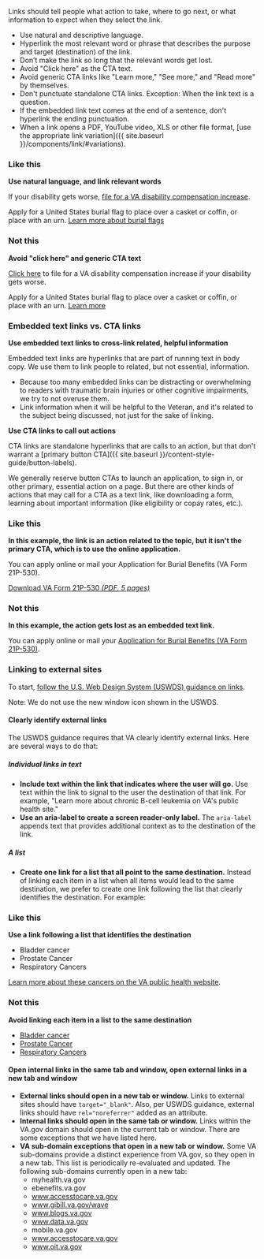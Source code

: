 Links should tell people what action to take, where to go next, or what information to expect when they select the link.

- Use natural and descriptive language.
- Hyperlink the most relevant word or phrase that describes the purpose and target (destination) of the link.
- Don’t make the link so long that the relevant words get lost.
- Avoid "Click here" as the CTA text.
- Avoid generic CTA links like "Learn more," "See more," and "Read more" by themselves.
- Don't punctuate standalone CTA links. Exception: When the link text is a question.
- If the embedded link text comes at the end of a sentence, don't hyperlink the ending punctuation.
- When a link opens a PDF, YouTube video, XLS or other file format, [use the appropriate link variation]({{ site.baseurl }}/components/link/#variations). 

<div class="do-dont">
<div class="do-dont__do">
<h3 class="do-dont__heading">Like this</h3>
<div class="do-dont__content" markdown="1">
  
__Use natural language, and link relevant words__
  
If your disability gets worse, [file for a VA disability compensation increase](https://va.gov/disability/how-to-file-claim/).
  
Apply for a United States burial flag to place over a casket or coffin, or place with an urn. 
[Learn more about burial flags](https://www.va.gov/burials-memorials/memorial-items/burial-flags/)

</div>
</div>
<div class="do-dont__dont">
<h3 class="do-dont__heading">Not this</h3>
<div class="do-dont__content" markdown="1">
  
__Avoid "click here" and generic CTA text__

[Click here](https://va.gov/disability/how-to-file-claim/) to file for a VA disability compensation increase if your disability gets worse.

Apply for a United States burial flag to place over a casket or coffin, or place with an urn. 
[Learn more](https://www.va.gov/burials-memorials/memorial-items/burial-flags/)
  
</div>
</div>
</div>

### Embedded text links vs. CTA links

__Use embedded text links to cross-link related, helpful information__

Embedded text links are hyperlinks that are part of running text in body copy. We use them to link people to related, but not essential, information. 
- Because too many embedded links can be distracting or overwhelming to readers with traumatic brain injuries or other cognitive impairments, we try to not overuse them. 
- Link information when it will be helpful to the Veteran, and it's related to the subject being discussed, not just for the sake of linking. 

__Use CTA links to call out actions__

CTA links are standalone hyperlinks that are calls to an action, but that don't warrant a [primary button CTA]({{ site.baseurl }}/content-style-guide/button-labels). 

We generally reserve button CTAs to launch an application, to sign in, or other primary, essential action on a page. But there are other kinds of actions that may call for a CTA as a text link, like downloading a form, learning about important information (like eligibility or copay rates, etc.). 



<div class="do-dont">
<div class="do-dont__do">
<h3 class="do-dont__heading">Like this</h3>
<div class="do-dont__content" markdown="1">
  
__In this example, the link is an action related to the topic, but it isn't the primary CTA, which is to use the online application.__

You can apply online or mail your Application for Burial Benefits (VA Form 21P-530).

<a 
  href="#VBA-21P-530-ARE.pdf"
  download="VBA-21P-530-ARE.pdf" 
  type="application/pdf">
    <i aria-hidden="true" class="fas fa-download vads-u-padding-right--1" role="img"></i>
      Download VA Form 21P-530 <dfn>(<abbr title="Portable Document Format">PDF</abbr>, 5 pages)</dfn>
</a>
  
</div>
</div>
<div class="do-dont__dont">
<h3 class="do-dont__heading">Not this</h3>
<div class="do-dont__content" markdown="1">
  
__In this example, the action gets lost as an embedded text link.__
  
You can apply online or mail your [Application for Burial Benefits (VA Form 21P-530)](https://www.vba.va.gov/pubs/forms/VBA-21P-530-ARE.pdf).

</div>
</div>
</div>

### Linking to external sites

To start, [follow the U.S. Web Design System (USWDS) guidance on links](https://designsystem.digital.gov/components/link/). 

Note: We do not use the new window icon shown in the USWDS.

<h4>Clearly identify external links</h4>

The USWDS guidance requires that VA clearly identify external links. Here are several ways to do that:

<h5>Individual links in text</h5>

* **Include text within the link that indicates where the user will go.** Use text within the link to signal to the user the destination of that link. For example, "Learn more about chronic B-cell leukemia on VA's public health site."
* **Use an aria-label to create a screen reader-only label.** The `aria-label` appends text that provides additional context as to the destination of the link. 

<h5>A list</h5>

* **Create one link for a list that all point to the same destination.** Instead of linking each item in a list when all items would lead to the same destination, we prefer to create one link following the list that clearly identifies the destination. For example:

<div class="do-dont">
<div class="do-dont__do">
<h3 class="do-dont__heading">Like this</h3>
<div class="do-dont__content" markdown="1">
  
__Use a link following a list that identifies the destination__
  
* Bladder cancer
* Prostate Cancer
* Respiratory Cancers

[Learn more about these cancers on the VA public health website](https://www.publichealth.va.gov/exposures/agentorange/conditions/).

</div>
</div>
<div class="do-dont__dont">
<h3 class="do-dont__heading">Not this</h3>
<div class="do-dont__content" markdown="1">
  
__Avoid linking each item in a list to the same destination__

* [Bladder cancer](https://www.publichealth.va.gov/exposures/agentorange/conditions/)
* [Prostate Cancer](https://www.publichealth.va.gov/exposures/agentorange/conditions/)
* [Respiratory Cancers](https://www.publichealth.va.gov/exposures/agentorange/conditions/)
</div>
</div>
</div>

<h4>Open internal links in the same tab and window, open external links in a new tab and window</h4>

* **External links should open in a new tab or window.** Links to external sites should have `target="_blank"`. Also, per USWDS guidance, external links should have `rel="noreferrer"` added as an attribute.
* **Internal links should open in the same tab or window.** Links within the VA.gov domain should open in the current tab or window. There are some exceptions that we have listed here.
* **VA sub-domain exceptions that open in a new tab or window.** Some VA sub-domains provide a distinct experience from VA.gov, so they open in a new tab. This list is periodically re-evaluated and updated. The following sub-domains currently open in a new tab:
  * myhealth.va.gov
  * ebenefits.va.gov
  * www.accesstocare.va.gov
  * www.gibill.va.gov/wave
  * www.blogs.va.gov
  * www.data.va.gov
  * mobile.va.gov
  * www.accesstocare.va.gov
  * www.oit.va.gov